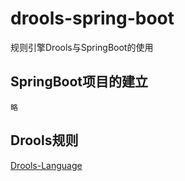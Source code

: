 # drools-spring-boot

规则引擎Drools与SpringBoot的使用

## SpringBoot项目的建立
    略

## Drools规则
   [Drools-Language](https://github.com/MyHerux/drools-springboot/blob/master/drools-language.md)